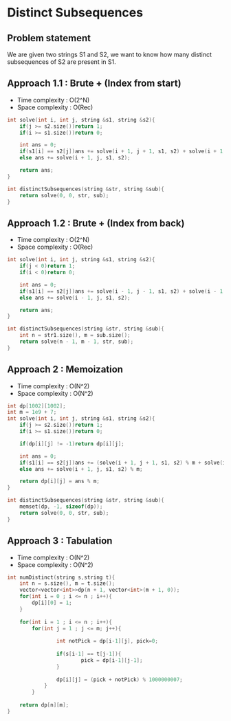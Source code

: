 # Distinct Subsequences 

## Problem statement

We are given two strings S1 and S2, we want to know how many distinct subsequences of S2 are present in S1.

## Approach 1.1 : Brute + (Index from start)

- Time complexity : O(2^N)
- Space complexity : O(Rec)

```cpp
int solve(int i, int j, string &s1, string &s2){
	if(j >= s2.size())return 1;
	if(i >= s1.size())return 0;

	int ans = 0;
	if(s1[i] == s2[j])ans += solve(i + 1, j + 1, s1, s2) + solve(i + 1, j, s1, s2);
	else ans += solve(i + 1, j, s1, s2);

	return ans;
}

int distinctSubsequences(string &str, string &sub){
	return solve(0, 0, str, sub);
}
```

## Approach 1.2 : Brute + (Index from back)

- Time complexity : O(2^N)
- Space complexity : O(Rec)

```cpp
int solve(int i, int j, string &s1, string &s2){
	if(j < 0)return 1;
	if(i < 0)return 0;

	int ans = 0;
	if(s1[i] == s2[j])ans += solve(i - 1, j - 1, s1, s2) + solve(i - 1, j, s1, s2);
	else ans += solve(i - 1, j, s1, s2);

	return ans;
}

int distinctSubsequences(string &str, string &sub){
	int n = str1.size(), m = sub.size();
	return solve(n - 1, m - 1, str, sub);
}
```

## Approach 2 : Memoization

- Time complexity : O(N^2)
- Space complexity : O(N^2)

```cpp
int dp[1002][1002];
int m = 1e9 + 7;
int solve(int i, int j, string &s1, string &s2){
	if(j >= s2.size())return 1;
	if(i >= s1.size())return 0;

	if(dp[i][j] != -1)return dp[i][j];

	int ans = 0;
	if(s1[i] == s2[j])ans += (solve(i + 1, j + 1, s1, s2) % m + solve(i + 1, j, s1, s2) % m) % m;
	else ans += solve(i + 1, j, s1, s2) % m;

	return dp[i][j] = ans % m;
}

int distinctSubsequences(string &str, string &sub){
	memset(dp, -1, sizeof(dp));
	return solve(0, 0, str, sub);
}
```

## Approach 3 : Tabulation

- Time complexity : O(N^2)
- Space complexity : O(N^2)

```cpp
int numDistinct(string s,string t){
    int n = s.size(), m = t.size();
    vector<vector<int>>dp(n + 1, vector<int>(m + 1, 0));
    for(int i = 0 ; i <= n ; i++){
        dp[i][0] = 1;
    }
    
    for(int i = 1 ; i <= n ; i++){
        for(int j = 1 ; j <= m; j++){
            
                int notPick = dp[i-1][j], pick=0;
        
                if(s[i-1] == t[j-1]){
                        pick = dp[i-1][j-1]; 
                }
        
                dp[i][j] = (pick + notPick) % 1000000007;
            }
        }
    
    return dp[n][m];
}
```